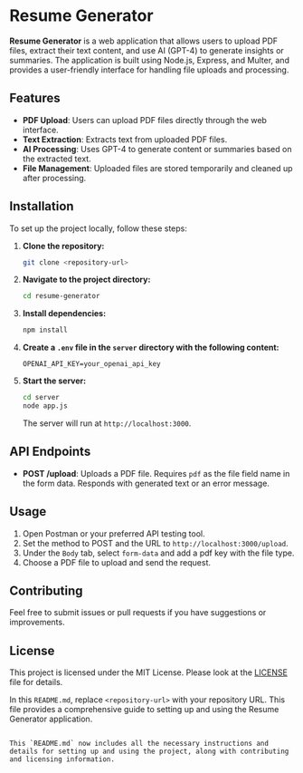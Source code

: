 
# Resume Generator

**Resume Generator** is a web application that allows users to upload PDF files, extract their text content, and use AI (GPT-4) to generate insights or summaries. The application is built using Node.js, Express, and Multer, and provides a user-friendly interface for handling file uploads and processing.

## Features

- **PDF Upload**: Users can upload PDF files directly through the web interface.
- **Text Extraction**: Extracts text from uploaded PDF files.
- **AI Processing**: Uses GPT-4 to generate content or summaries based on the extracted text.
- **File Management**: Uploaded files are stored temporarily and cleaned up after processing.

## Installation

To set up the project locally, follow these steps:

1. **Clone the repository:**

   ```bash
   git clone <repository-url>
   ```

2. **Navigate to the project directory:**

   ```bash
   cd resume-generator
   ```

3. **Install dependencies:**

   ```bash
   npm install
   ```

4. **Create a `.env` file in the `server` directory with the following content:**

   ```env
   OPENAI_API_KEY=your_openai_api_key
   ```

5. **Start the server:**

   ```bash
   cd server
   node app.js
   ```

   The server will run at `http://localhost:3000`.

## API Endpoints

- **POST /upload**: Uploads a PDF file. Requires `pdf` as the file field name in the form data. Responds with generated text or an error message.

## Usage

1. Open Postman or your preferred API testing tool.
2. Set the method to POST and the URL to `http://localhost:3000/upload`.
3. Under the `Body` tab, select `form-data` and add a pdf key with the file type.
4. Choose a PDF file to upload and send the request.

## Contributing

Feel free to submit issues or pull requests if you have suggestions or improvements.

## License

This project is licensed under the MIT License. Please look at the [LICENSE](LICENSE) file for details.

In this `README.md`, replace `<repository-url>` with your repository URL. This file provides a comprehensive guide to setting up and using the Resume Generator application.
```

This `README.md` now includes all the necessary instructions and details for setting up and using the project, along with contributing and licensing information.
